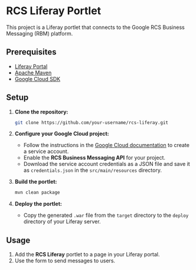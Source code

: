 # RCS Liferay Portlet

This project is a Liferay portlet that connects to the Google RCS Business Messaging (RBM) platform.

## Prerequisites

* [Liferay Portal](https://www.liferay.com/)
* [Apache Maven](https://maven.apache.org/)
* [Google Cloud SDK](https://cloud.google.com/sdk)

## Setup

1. **Clone the repository:**

   ```bash
   git clone https://github.com/your-username/rcs-liferay.git
   ```

2. **Configure your Google Cloud project:**

   * Follow the instructions in the [Google Cloud documentation](https://cloud.google.com/iam/docs/creating-managing-service-accounts) to create a service account.
   * Enable the **RCS Business Messaging API** for your project.
   * Download the service account credentials as a JSON file and save it as `credentials.json` in the `src/main/resources` directory.

3. **Build the portlet:**

   ```bash
   mvn clean package
   ```

4. **Deploy the portlet:**

   * Copy the generated `.war` file from the `target` directory to the `deploy` directory of your Liferay server.

## Usage

1. Add the **RCS Liferay** portlet to a page in your Liferay portal.
2. Use the form to send messages to users.
